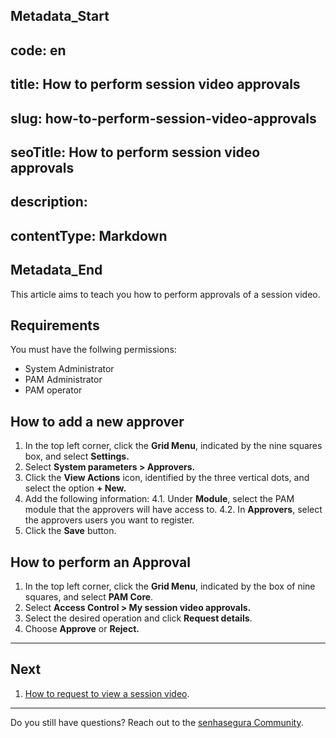 ## Metadata_Start 
## code: en
## title: How to perform session video approvals 
## slug: how-to-perform-session-video-approvals 
## seoTitle: How to perform session video approvals 
## description:  
## contentType: Markdown 
## Metadata_End
This article aims to teach you how to perform approvals of a session video.

## Requirements
You must have the follwing permissions:
- System Administrator
- PAM Administrator
- PAM operator

## How to add a new approver
1. In the top left corner, click the **Grid Menu**, indicated by the nine squares box, and select **Settings.**
2. Select **System parameters > Approvers.**
3. Click the **View Actions** icon, identified by the three vertical dots, and select the option **+ New.**
4. Add the following information:
    4.1. Under **Module**, select the PAM module that the approvers will have access to.
    4.2. In **Approvers**, select the approvers users you want to register.
5. Click the **Save** button.

## How to perform an Approval
1. In the top left corner, click the **Grid Menu**, indicated by the box of nine squares, and select **PAM Core**.
2. Select **Access Control > My session video approvals.**
3. Select the desired operation and click **Request details**.
4. Choose **Approve** or **Reject.**
***
## Next
1. [How to request to view a session video](/v3-32/docs/how-to-request-to-view-a-session-video).

***

Do you still have questions? Reach out to the [senhasegura Community](https://community.senhasegura.io/).